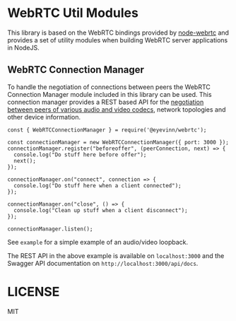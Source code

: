 # WebRTC Util Modules

This library is based on the WebRTC bindings provided by [node-webrtc](https://github.com/node-webrtc/node-webrtc) and provides a set of utility modules when building WebRTC server applications in NodeJS.

## WebRTC Connection Manager

To handle the negotiation of connections between peers the WebRTC Connection Manager module included in this library can be used. This connection manager provides a REST based API for the [negotiation between peers of various audio and video codecs](https://www.tutorialspoint.com/webrtc/webrtc_session_description_protocol.htm), network topologies and other device information.

```
const { WebRTCConnectionManager } = require('@eyevinn/webrtc');

const connectionManager = new WebRTCConnectionManager({ port: 3000 });
connectionManager.register("beforeoffer", (peerConnection, next) => {
  console.log("Do stuff here before offer");
  next();
});

connectionManager.on("connect", connection => {
  console.log("Do stuff here when a client connected");
});

connectionManager.on("close", () => {
  console.log("Clean up stuff when a client disconnect");
});

connectionManager.listen();
```

See `example` for a simple example of an audio/video loopback.

The REST API in the above example is available on `localhost:3000` and the Swagger API documentation on `http://localhost:3000/api/docs`.

# LICENSE

MIT